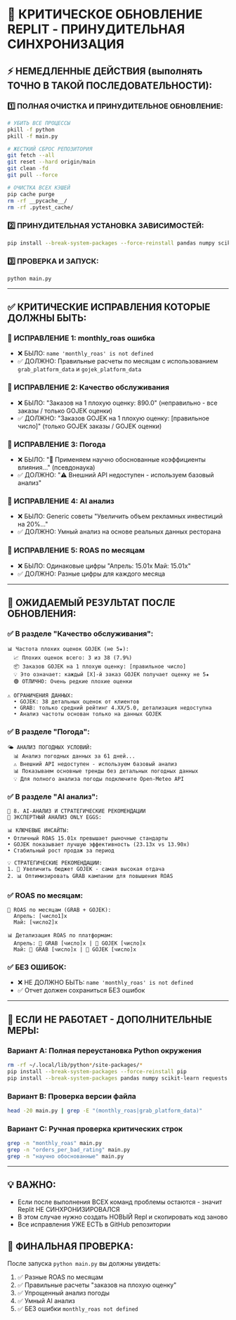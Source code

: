 # 🚨 КРИТИЧЕСКОЕ ОБНОВЛЕНИЕ REPLIT - ПРИНУДИТЕЛЬНАЯ СИНХРОНИЗАЦИЯ

## ⚡ НЕМЕДЛЕННЫЕ ДЕЙСТВИЯ (выполнять ТОЧНО В ТАКОЙ ПОСЛЕДОВАТЕЛЬНОСТИ):

### 1️⃣ ПОЛНАЯ ОЧИСТКА И ПРИНУДИТЕЛЬНОЕ ОБНОВЛЕНИЕ:
```bash
# УБИТЬ ВСЕ ПРОЦЕССЫ
pkill -f python
pkill -f main.py

# ЖЕСТКИЙ СБРОС РЕПОЗИТОРИЯ
git fetch --all
git reset --hard origin/main
git clean -fd
git pull --force

# ОЧИСТКА ВСЕХ КЭШЕЙ
pip cache purge
rm -rf __pycache__/
rm -rf .pytest_cache/
```

### 2️⃣ ПРИНУДИТЕЛЬНАЯ УСТАНОВКА ЗАВИСИМОСТЕЙ:
```bash
pip install --break-system-packages --force-reinstall pandas numpy scikit-learn requests colorama tabulate shap prophet python-dotenv openai
```

### 3️⃣ ПРОВЕРКА И ЗАПУСК:
```bash
python main.py
```

---

## ✅ КРИТИЧЕСКИЕ ИСПРАВЛЕНИЯ КОТОРЫЕ ДОЛЖНЫ БЫТЬ:

### 🔧 **ИСПРАВЛЕНИЕ 1: monthly_roas ошибка**
- ❌ БЫЛО: `name 'monthly_roas' is not defined`
- ✅ ДОЛЖНО: Правильные расчеты по месяцам с использованием `grab_platform_data` и `gojek_platform_data`

### 🔧 **ИСПРАВЛЕНИЕ 2: Качество обслуживания**
- ❌ БЫЛО: "Заказов на 1 плохую оценку: 890.0" (неправильно - все заказы / только GOJEK оценки)
- ✅ ДОЛЖНО: "Заказов GOJEK на 1 плохую оценку: [правильное число]" (только GOJEK заказы / GOJEK оценки)

### 🔧 **ИСПРАВЛЕНИЕ 3: Погода**
- ❌ БЫЛО: "🧠 Применяем научно обоснованные коэффициенты влияния..." (псевдонаука)
- ✅ ДОЛЖНО: "⚠️ Внешний API недоступен - используем базовый анализ"

### 🔧 **ИСПРАВЛЕНИЕ 4: AI анализ**
- ❌ БЫЛО: Generic советы "Увеличить объем рекламных инвестиций на 20%..."
- ✅ ДОЛЖНО: Умный анализ на основе реальных данных ресторана

### 🔧 **ИСПРАВЛЕНИЕ 5: ROAS по месяцам**
- ❌ БЫЛО: Одинаковые цифры "Апрель: 15.01x Май: 15.01x"
- ✅ ДОЛЖНО: Разные цифры для каждого месяца

---

## 🎯 ОЖИДАЕМЫЙ РЕЗУЛЬТАТ ПОСЛЕ ОБНОВЛЕНИЯ:

### ✅ В разделе "Качество обслуживания":
```
📊 Частота плохих оценок GOJEK (не 5★):
  📈 Плохих оценок всего: 3 из 38 (7.9%)
  📦 Заказов GOJEK на 1 плохую оценку: [правильное число]
  💡 Это означает: каждый [X]-й заказ GOJEK получает оценку не 5★
  🟢 ОТЛИЧНО: Очень редкие плохие оценки

⚠️ ОГРАНИЧЕНИЯ ДАННЫХ:
  • GOJEK: 38 детальных оценок от клиентов
  • GRAB: только средний рейтинг 4.XX/5.0, детализация недоступна
  • Анализ частоты основан только на данных GOJEK
```

### ✅ В разделе "Погода":
```
🌤️ АНАЛИЗ ПОГОДНЫХ УСЛОВИЙ:
  📊 Анализ погодных данных за 61 дней...
  ⚠️ Внешний API недоступен - используем базовый анализ
  📊 Показываем основные тренды без детальных погодных данных
  💡 Для полного анализа погоды подключите Open-Meteo API
```

### ✅ В разделе "AI анализ":
```
🤖 8. AI-АНАЛИЗ И СТРАТЕГИЧЕСКИЕ РЕКОМЕНДАЦИИ
🎯 ЭКСПЕРТНЫЙ АНАЛИЗ ONLY EGGS:

📊 КЛЮЧЕВЫЕ ИНСАЙТЫ:
• Отличный ROAS 15.01x превышает рыночные стандарты
• GOJEK показывает лучшую эффективность (23.13x vs 13.90x)
• Стабильный рост продаж за период

💡 СТРАТЕГИЧЕСКИЕ РЕКОМЕНДАЦИИ:
1. 🚀 Увеличить бюджет GOJEK - самая высокая отдача
2. 📊 Оптимизировать GRAB кампании для повышения ROAS
```

### ✅ ROAS по месяцам:
```
🎯 ROAS по месяцам (GRAB + GOJEK):
  Апрель: [число1]x
  Май: [число2]x

📊 Детализация ROAS по платформам:
  Апрель: 📱 GRAB [число]x | 🛵 GOJEK [число]x
  Май: 📱 GRAB [число]x | 🛵 GOJEK [число]x
```

### ✅ БЕЗ ОШИБОК:
- ❌ НЕ ДОЛЖНО БЫТЬ: `name 'monthly_roas' is not defined`
- ✅ Отчет должен сохраниться БЕЗ ошибок

---

## 🚨 ЕСЛИ НЕ РАБОТАЕТ - ДОПОЛНИТЕЛЬНЫЕ МЕРЫ:

### Вариант A: Полная переустановка Python окружения
```bash
rm -rf ~/.local/lib/python*/site-packages/*
pip install --break-system-packages --force-reinstall pip
pip install --break-system-packages pandas numpy scikit-learn requests colorama tabulate shap prophet python-dotenv openai
```

### Вариант B: Проверка версии файла
```bash
head -20 main.py | grep -E "(monthly_roas|grab_platform_data)"
```

### Вариант C: Ручная проверка критических строк
```bash
grep -n "monthly_roas" main.py
grep -n "orders_per_bad_rating" main.py  
grep -n "научно обоснованные" main.py
```

---

## 💡 ВАЖНО:
- Если после выполнения ВСЕХ команд проблемы остаются - значит Replit НЕ СИНХРОНИЗИРОВАЛСЯ
- В этом случае нужно создать НОВЫЙ Repl и скопировать код заново
- Все исправления УЖЕ ЕСТЬ в GitHub репозитории

## 🎯 ФИНАЛЬНАЯ ПРОВЕРКА:
После запуска `python main.py` вы должны увидеть:
1. ✅ Разные ROAS по месяцам 
2. ✅ Правильные расчеты "заказов на плохую оценку"
3. ✅ Упрощенный анализ погоды
4. ✅ Умный AI анализ
5. ✅ БЕЗ ошибки `monthly_roas not defined`